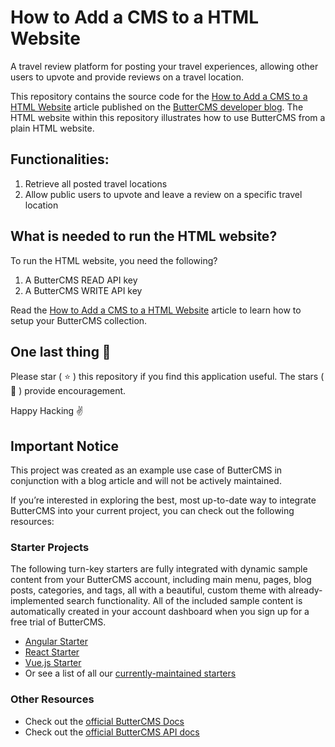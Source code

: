 # How to Add a CMS to a HTML Website

A travel review platform for posting your travel experiences, allowing other users to upvote and provide reviews on a travel location. 

This repository contains the source code for the [How to Add a CMS to a HTML Website](https://buttercms.com/blog/how-to-add-a-cms-to-a-html-website/) article published on the [ButterCMS developer blog](https://buttercms.com/blog/). The HTML website within this repository illustrates how to use ButterCMS from a plain HTML website. 

## Functionalities: 
1. Retrieve all posted travel locations
2. Allow public users to upvote and leave a review on a specific travel location

## What is needed to run the HTML website?
To run the HTML website, you need the following?

1. A ButterCMS READ API key
2. A ButterCMS WRITE API key

Read the [How to Add a CMS to a HTML Website](https://buttercms.com/blog/how-to-add-a-cms-to-a-html-website/) article to learn how to setup your ButterCMS collection.

## One last thing 🤫
Please star ( ⭐️ ) this repository if you find this application useful. The stars ( 🌟 ) provide encouragement.

Happy Hacking ✌️

## Important Notice
This project was created as an example use case of ButterCMS in conjunction with a blog article and will not be actively maintained. 

If you’re interested in exploring the best, most up-to-date way to integrate ButterCMS into your current project, you can check out the following resources:

### Starter Projects

The following turn-key starters are fully integrated with dynamic sample content from your ButterCMS account, including main menu, pages, blog posts, categories, and tags, all with a beautiful, custom theme with already-implemented search functionality. All of the included sample content is automatically created in your account dashboard when you sign up for a free trial of ButterCMS.
- [Angular Starter](https://buttercms.com/starters/angular-starter-project/)
- [React Starter](https://buttercms.com/starters/react-starter-project/)
- [Vue.js Starter](https://buttercms.com/starters/vuejs-starter-project/)
- Or see a list of all our [currently-maintained starters](https://buttercms.com/starters/)

### Other Resources
- Check out the [official ButterCMS Docs](https://buttercms.com/docs/)
- Check out the [official ButterCMS API docs](https://buttercms.com/docs/api/)
